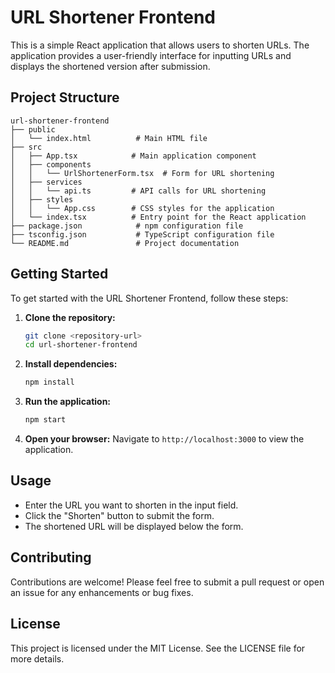 # URL Shortener Frontend

This is a simple React application that allows users to shorten URLs. The application provides a user-friendly interface for inputting URLs and displays the shortened version after submission.

## Project Structure

```
url-shortener-frontend
├── public
│   └── index.html          # Main HTML file
├── src
│   ├── App.tsx            # Main application component
│   ├── components
│   │   └── UrlShortenerForm.tsx  # Form for URL shortening
│   ├── services
│   │   └── api.ts         # API calls for URL shortening
│   ├── styles
│   │   └── App.css        # CSS styles for the application
│   └── index.tsx          # Entry point for the React application
├── package.json            # npm configuration file
├── tsconfig.json           # TypeScript configuration file
└── README.md               # Project documentation
```

## Getting Started

To get started with the URL Shortener Frontend, follow these steps:

1. **Clone the repository:**
   ```bash
   git clone <repository-url>
   cd url-shortener-frontend
   ```

2. **Install dependencies:**
   ```bash
   npm install
   ```

3. **Run the application:**
   ```bash
   npm start
   ```

4. **Open your browser:**
   Navigate to `http://localhost:3000` to view the application.

## Usage

- Enter the URL you want to shorten in the input field.
- Click the "Shorten" button to submit the form.
- The shortened URL will be displayed below the form.

## Contributing

Contributions are welcome! Please feel free to submit a pull request or open an issue for any enhancements or bug fixes.

## License

This project is licensed under the MIT License. See the LICENSE file for more details.